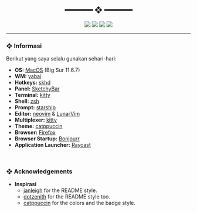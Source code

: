 <h2 align="center"> ━━━━━━  ❖  ━━━━━━ </h2>

<!-- BADGES -->
<div align="center">
   <p></p>
   
   <img src="https://img.shields.io/github/stars/aliefazies/dotfiles?color=F8BD96&labelColor=302D41&style=for-the-badge">   

   <img src="https://img.shields.io/github/forks/aliefazies/dotfiles?color=DDB6F2&labelColor=302D41&style=for-the-badge">   

   <img src="https://img.shields.io/github/repo-size/aliefazies/dotfiles?color=ABE9B3&labelColor=302D41&style=for-the-badge">
   
   <img src="https://badges.pufler.dev/visits/aliefazies/dotfiles?style=for-the-badge&color=96CDFB&logoColor=white&labelColor=302D41"/>
   <br>
</div>

</p>

---

<!-- Informasi -->
### ❖ Informasi 
<!--    <img src=".assets/rice.png" alt="Repo Preview" align="right" width="400px"> -->

   Berikut yang saya selalu gunakan sehari-hari:

   - **OS:** [MacOS](https://www.apple.com/macos) (Big Sur 11.6.7)
   - **WM:** [yabai](https://github.com/koekeishiya/yabai)
   - **Hotkeys:** [skhd](https://github.com/koekeishiya/skhd)
   - **Panel:** [SketchyBar](https://github.com/FelixKratz/SketchyBar)
   - **Terminal:** [kitty](https://github.com/kovidgoyal/kitty/)
   - **Shell:** [zsh](https://www.zsh.org/)
   - **Prompt:** [starship](https://starship.rs/)
   - **Editor:** [neovim](https://github.com/neovim/neovim/) & [LunarVim](https://github.com/LunarVim/LunarVim)
   - **Multiplexer:** [kitty](https://github.com/kovidgoyal/kitty/)
   - **Theme:** [catppuccin](https://github.com/catppuccin) 
   - **Browser:** [Firefox](https://firefox.com)
   - **Browser Startup:** [Bonjourr](https://github.com/victrme/Bonjourr)
   - **Application Launcher:** [Raycast](https://www.raycast.com/)

<br>

### ❖ Acknowledgements

   - **Inspirasi**
      - [janleigh](https://github.com/janleigh/dotfiles) for the README style.
      - [dotzenith](https://github.com/dotzenith/dotconfig) for the README style too.
      - [catppuccin](https://github.com/catppuccin) for the colors and the badge style.
